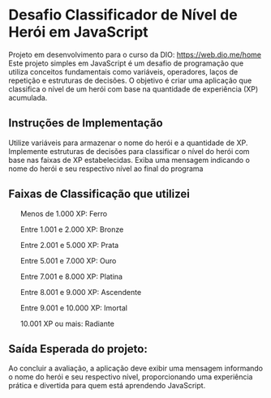 #  Desafio Classificador de Nível de Herói em JavaScript

Projeto em desenvolvimento para o curso da DIO: https://web.dio.me/home
Este projeto simples em JavaScript é um desafio de programação que utiliza conceitos fundamentais como variáveis, operadores, laços de repetição e estruturas de decisões. O objetivo é criar uma aplicação que classifica o nível de um herói com base na quantidade de experiência (XP) acumulada.

## Instruções de Implementação

Utilize variáveis para armazenar o nome do herói e a quantidade de XP.
Implemente estruturas de decisões para classificar o nível do herói com base nas faixas de XP estabelecidas.
Exiba uma mensagem indicando o nome do herói e seu respectivo nível ao final do programa

## Faixas de Classificação que utilizei


<ul>Menos de 1.000 XP: Ferro</ul>
<ul>Entre 1.001 e 2.000 XP: Bronze</ul>
<ul>Entre 2.001 e 5.000 XP: Prata</ul>
<ul>Entre 5.001 e 7.000 XP: Ouro</ul>
<ul>Entre 7.001 e 8.000 XP: Platina</ul>
<ul>Entre 8.001 e 9.000 XP: Ascendente</ul>
<ul>Entre 9.001 e 10.000 XP: Imortal</ul>
<ul>10.001 XP ou mais: Radiante</ul>



## Saída Esperada do projeto:

Ao concluir a avaliação, a aplicação deve exibir uma mensagem informando o nome do herói e seu respectivo nível, proporcionando uma experiência prática e divertida para quem está aprendendo JavaScript.
